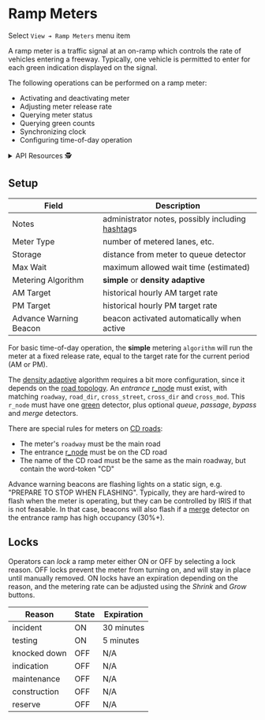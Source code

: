 # Ramp Meters

Select `View ➔ Ramp Meters` menu item

A ramp meter is a traffic signal at an on-ramp which controls the rate of
vehicles entering a freeway.  Typically, one vehicle is permitted to enter for
each green indication displayed on the signal.

The following operations can be performed on a ramp meter:

* Activating and deactivating meter
* Adjusting meter release rate
* Querying meter status
* Querying green counts
* Synchronizing clock
* Configuring time-of-day operation

<details>
<summary>API Resources 🕵️ </summary>

* `iris/api/ramp_meter` (primary)
* `iris/api/ramp_meter/{name}`

| Access       | Primary                | Secondary                        |
|--------------|------------------------|----------------------------------|
| 👁️  View      | name, location, status | geo\_loc                         |
| 👉 Operate   | lock                   |                                  |
| 💡 Manage    |                        | storage, max\_wait, algorithm, am\_target, pm\_target |
| 🔧 Configure | controller, notes      | pin, meter\_type, beacon, preset |

</details>

## Setup

Field                  | Description
-----------------------|---------------------------------------------------
Notes                  | administrator notes, possibly including [hashtag]s
Meter Type             | number of metered lanes, etc.
Storage                | distance from meter to queue detector
Max Wait               | maximum allowed wait time (estimated)
Metering Algorithm     | **simple** or **density adaptive**
AM Target              | historical hourly AM target rate
PM Target              | historical hourly PM target rate
Advance Warning Beacon | beacon activated automatically when active

For basic time-of-day operation, the **simple** metering `algorithm` will run
the meter at a fixed release rate, equal to the target rate for the current
period (AM or PM).

The [density adaptive] algorithm requires a bit more configuration, since it
depends on the [road topology].  An _entrance_ [r_node] must exist, with
matching `roadway`, `road_dir`, `cross_street`, `cross_dir` and `cross_mod`.
This `r_node` must have one [green] detector, plus optional _queue_,
_passage_, _bypass_ and _merge_ detectors.

There are special rules for meters on [CD roads]:
* The meter's `roadway` must be the main road
* The entrance [r_node] must be on the CD road
* The name of the CD road must be the same as the main roadway, but contain
  the word-token "CD"

Advance warning beacons are flashing lights on a static sign, e.g. "PREPARE TO
STOP WHEN FLASHING".  Typically, they are hard-wired to flash when the meter
is operating, but they can be controlled by IRIS if that is not feasable.
In that case, beacons will also flash if a [merge] detector on the entrance
ramp has high occupancy (30%+).

## Locks

Operators can _lock_ a ramp meter either ON or OFF by selecting a lock reason.
OFF locks prevent the meter from turning on, and will stay in place until
manually removed.  ON locks have an expiration depending on the reason, and
the metering rate can be adjusted using the _Shrink_ and _Grow_ buttons.

Reason       | State | Expiration
-------------|-------|-----------
incident     | ON    | 30 minutes
testing      | ON    | 5 minutes
knocked down | OFF   | N/A
indication   | OFF   | N/A
maintenance  | OFF   | N/A
construction | OFF   | N/A
reserve      | OFF   | N/A


[CD roads]: road_topology.html#rnode-transitions
[density adaptive]: density_adaptive.html
[green]: vehicle_detection.html#lane-type
[hashtag]: hashtags.html
[merge]: vehicle_detection.html#lane-type
[r_node]: road_topology.html#rnodes
[road topology]: road_topology.html
